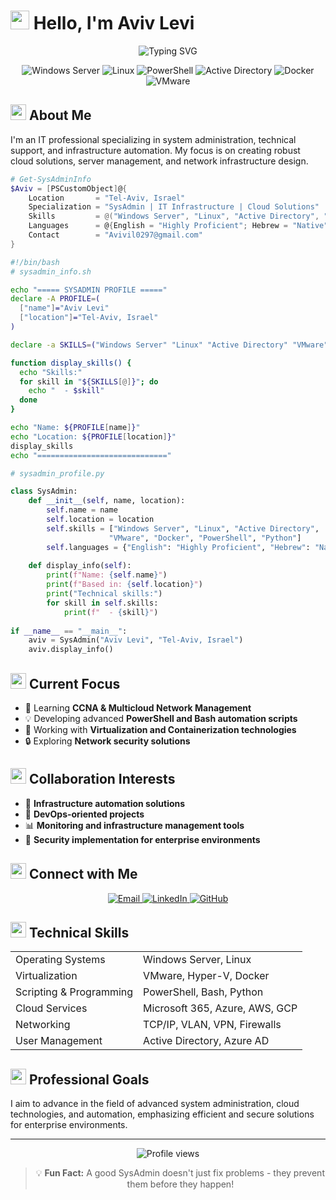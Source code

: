 # <img src="https://media.giphy.com/media/v1.Y2lkPTc5MGI3NjExM3plNHRldmhtdnlrbHkzc3BtZnh6Ym5tdHF3Z3A5eGxkMGptM3ptcSZlcD12MV9pbnRlcm5hbF9naWZfYnlfaWQmY3Q9cw/JqDcpPX8vWahUny0pE/giphy.gif" width="30"> Hello, I'm Aviv Levi

<div align="center">
  <img src="https://readme-typing-svg.herokuapp.com?font=JetBrains+Mono&weight=600&size=28&duration=3000&pause=1000&color=3498DB&center=true&vCenter=true&random=false&width=600&lines=IT+%26+System+Administrator;Windows+Server+%26+Linux+Expert;Network+%26+Cloud+Solutions;PowerShell+%26+Python+Automation" alt="Typing SVG" />
</div>

<p align="center">
  <img src="https://img.shields.io/badge/Windows%20Server-0078D6?style=for-the-badge&logo=windows&logoColor=white" alt="Windows Server"/>
  <img src="https://img.shields.io/badge/Linux-FCC624?style=for-the-badge&logo=linux&logoColor=black" alt="Linux"/>
  <img src="https://img.shields.io/badge/PowerShell-5391FE?style=for-the-badge&logo=PowerShell&logoColor=white" alt="PowerShell"/>
  <img src="https://img.shields.io/badge/Active%20Directory-00A4EF?style=for-the-badge&logo=microsoft&logoColor=white" alt="Active Directory"/>
  <img src="https://img.shields.io/badge/Docker-2CA5E0?style=for-the-badge&logo=docker&logoColor=white" alt="Docker"/>
  <img src="https://img.shields.io/badge/VMware-607078?style=for-the-badge&logo=vmware&logoColor=white" alt="VMware"/>
</p>

## <img src="https://media.giphy.com/media/v1.Y2lkPTc5MGI3NjExZ3pxcmlqeWc1ejQyMnY5ZmVyZjRlanJva3JuOWM4cHZocWRiejczeSZlcD12MV9pbnRlcm5hbF9naWZfYnlfaWQmY3Q9cw/jSKBmKkvo2dPQQtsR1/giphy.gif" width="25"> About Me

I'm an IT professional specializing in system administration, technical support, and infrastructure automation. My focus is on creating robust cloud solutions, server management, and network infrastructure design.

```powershell
# Get-SysAdminInfo
$Aviv = [PSCustomObject]@{
    Location       = "Tel-Aviv, Israel"
    Specialization = "SysAdmin | IT Infrastructure | Cloud Solutions"
    Skills         = @("Windows Server", "Linux", "Active Directory", "VMware", "Docker", "PowerShell", "Python")
    Languages      = @{English = "Highly Proficient"; Hebrew = "Native"}
    Contact        = "Avivil0297@gmail.com"
}
```

```bash
#!/bin/bash
# sysadmin_info.sh

echo "===== SYSADMIN PROFILE ====="
declare -A PROFILE=(
  ["name"]="Aviv Levi" 
  ["location"]="Tel-Aviv, Israel"
)

declare -a SKILLS=("Windows Server" "Linux" "Active Directory" "VMware" "Docker" "PowerShell" "Python")

function display_skills() {
  echo "Skills:"
  for skill in "${SKILLS[@]}"; do
    echo "  - $skill"
  done
}

echo "Name: ${PROFILE[name]}"
echo "Location: ${PROFILE[location]}"
display_skills
echo "============================="
```

```python
# sysadmin_profile.py

class SysAdmin:
    def __init__(self, name, location):
        self.name = name
        self.location = location
        self.skills = ["Windows Server", "Linux", "Active Directory", 
                      "VMware", "Docker", "PowerShell", "Python"]
        self.languages = {"English": "Highly Proficient", "Hebrew": "Native"}
    
    def display_info(self):
        print(f"Name: {self.name}")
        print(f"Based in: {self.location}")
        print("Technical skills:")
        for skill in self.skills:
            print(f"  - {skill}")
        
if __name__ == "__main__":
    aviv = SysAdmin("Aviv Levi", "Tel-Aviv, Israel")
    aviv.display_info()
```

## <img src="https://media1.giphy.com/media/l46Cy1rHbQ92uuLXa/giphy.gif" width="25"> Current Focus

- 🌱 Learning **CCNA & Multicloud Network Management**
- 💡 Developing advanced **PowerShell and Bash automation scripts**
- 🔄 Working with **Virtualization and Containerization technologies**
- 🔒 Exploring **Network security solutions**

## <img src="https://media4.giphy.com/media/v1.Y2lkPTc5MGI3NjExOThsNTlmaWxzdXI5dDl1eGdydjUxb2g3cmp1NGI3OXlpdzBvdnh4biZlcD12MV9pbnRlcm5hbF9naWZfYnlfaWQmY3Q9Zw/2wSdslIQ3ih5lfkvFK/giphy.gif" width="25"> Collaboration Interests

- 🤝 **Infrastructure automation solutions**
- 🚀 **DevOps-oriented projects**
- 📊 **Monitoring and infrastructure management tools**
- 🔐 **Security implementation for enterprise environments**

## <img src="https://media.giphy.com/media/v1.Y2lkPTc5MGI3NjExc2R5ZTJqb25ncWwycm9tYndocXdqb3V0OWxzZGh6cWljbmNveGlybiZlcD12MV9pbnRlcm5hbF9naWZfYnlfaWQmY3Q9cw/LnQjpWaON8nhr21vNW/giphy.gif" width="25"> Connect with Me

<p align="center">
  <a href="mailto:Avivil0297@gmail.com">
    <img src="https://img.shields.io/badge/Email-D14836?style=for-the-badge&logo=gmail&logoColor=white" alt="Email"/>
  </a>
  <a href="https://www.linkedin.com/in/avivlevi-it">
    <img src="https://img.shields.io/badge/LinkedIn-0077B5?style=for-the-badge&logo=linkedin&logoColor=white" alt="LinkedIn"/>
  </a>
  <a href="https://github.com/avivil0297">
    <img src="https://img.shields.io/badge/GitHub-100000?style=for-the-badge&logo=github&logoColor=white" alt="GitHub"/>
  </a>
</p>

## <img src="https://media.giphy.com/media/v1.Y2lkPTc5MGI3NjExczFwaTVxczVvbmwwcnd2cWFtM2I3MnJ0YXY3eXZlbGlwNGt0dHlxdSZlcD12MV9pbnRlcm5hbF9naWZfYnlfaWQmY3Q9cw/ukMiDlCmdv2og/giphy.gif" width="25"> Technical Skills

<table>
  <tr>
    <td>Operating Systems</td>
    <td>Windows Server, Linux</td>
  </tr>
  <tr>
    <td>Virtualization</td>
    <td>VMware, Hyper-V, Docker</td>
  </tr>
  <tr>
    <td>Scripting & Programming</td>
    <td>PowerShell, Bash, Python</td>
  </tr>
  <tr>
    <td>Cloud Services</td>
    <td>Microsoft 365, Azure, AWS, GCP </td>
  </tr>
  <tr>
    <td>Networking</td>
    <td>TCP/IP, VLAN, VPN, Firewalls</td>
  </tr>
  <tr>
    <td>User Management</td>
    <td>Active Directory, Azure AD</td>
  </tr>
</table>

## <img src="https://media.giphy.com/media/v1.Y2lkPTc5MGI3NjExdjZ5YmNsbnE4aTB5ZjJubmtienJzd2QxdHlhMjNoMTVjZWE1ZnloYyZlcD12MV9pbnRlcm5hbF9naWZfYnlfaWQmY3Q9cw/JqmupuTVZYaQX5s094/giphy.gif" width="25"> Professional Goals

I aim to advance in the field of advanced system administration, cloud technologies, and automation, emphasizing efficient and secure solutions for enterprise environments.

---

<p align="center">
  <img src="https://komarev.com/ghpvc/?username=avivil0297&style=flat-square&color=blue" alt="Profile views"/>
</p>

<div align="center">
  
  > 💡 **Fun Fact:** A good SysAdmin doesn't just fix problems - they prevent them before they happen!
  
</div>
